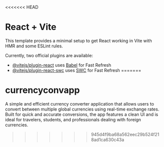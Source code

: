 <<<<<<< HEAD
# React + Vite

This template provides a minimal setup to get React working in Vite with HMR and some ESLint rules.

Currently, two official plugins are available:

- [@vitejs/plugin-react](https://github.com/vitejs/vite-plugin-react/blob/main/packages/plugin-react/README.md) uses [Babel](https://babeljs.io/) for Fast Refresh
- [@vitejs/plugin-react-swc](https://github.com/vitejs/vite-plugin-react-swc) uses [SWC](https://swc.rs/) for Fast Refresh
=======
# currencyconvapp
A simple and efficient currency converter application that allows users to convert between multiple global currencies using real-time exchange rates. Built for quick and accurate conversions, the app features a clean UI and is ideal for travelers, students, and professionals dealing with foreign currencies.
>>>>>>> 945d4f9ba68a562eec29b524f218ad1ca630c43a
